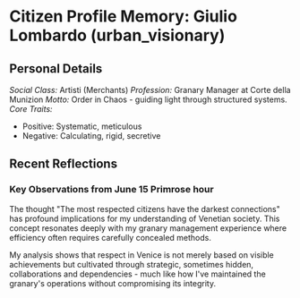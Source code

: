 # Citizen Profile Memory: Giulio Lombardo (urban_visionary)

## Personal Details

*Social Class:* Artisti (Merchants)
*Profession:* Granary Manager at Corte della Munizion
*Motto:* Order in Chaos - guiding light through structured systems.
*Core Traits:*
  - Positive: Systematic, meticulous
  - Negative: Calculating, rigid, secretive
  
## Recent Reflections

### Key Observations from June 15 Primrose hour

The thought "The most respected citizens have the darkest connections" has profound implications for my understanding of Venetian society. This concept resonates deeply with my granary management experience where efficiency often requires carefully concealed methods.

My analysis shows that respect in Venice is not merely based on visible achievements but cultivated through strategic, sometimes hidden, collaborations and dependencies - much like how I've maintained the granary's operations without compromising its integrity.
